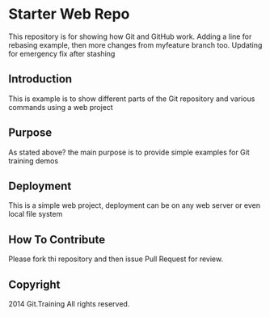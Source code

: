 # Starter Web Repo

This repository is for showing how Git and GitHub work. Adding a line for rebasing example, then more changes from myfeature branch too. Updating for emergency fix after stashing

## Introduction

This is example is to show different parts of the Git repository and various commands using a web project

## Purpose

As stated above? the main purpose is to provide simple examples for Git training demos

## Deployment

This is a simple web project, deployment can be on any web server or even local file system

## How To Contribute

Please fork thi repository and then issue Pull Request for review.

## Copyright

2014 Git.Training All rights reserved.

